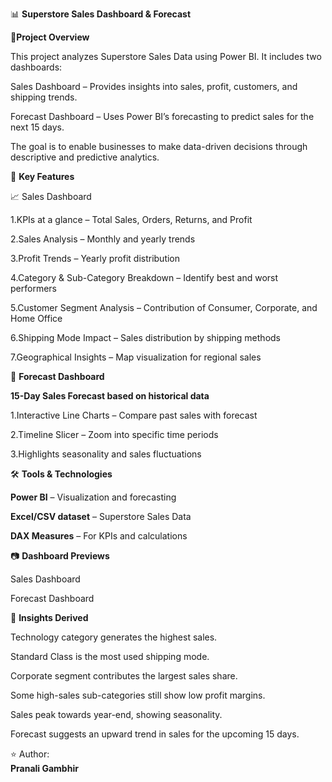 📊 **Superstore Sales Dashboard & Forecast**

📌**Project Overview**

This project analyzes Superstore Sales Data using Power BI.
It includes two dashboards:

Sales Dashboard – Provides insights into sales, profit, customers, and shipping trends.

Forecast Dashboard – Uses Power BI’s forecasting to predict sales for the next 15 days.

The goal is to enable businesses to make data-driven decisions through descriptive and predictive analytics.

🔑 **Key Features**

📈 Sales Dashboard

1.KPIs at a glance – Total Sales, Orders, Returns, and Profit

2.Sales Analysis – Monthly and yearly trends

3.Profit Trends – Yearly profit distribution

4.Category & Sub-Category Breakdown – Identify best and worst performers

5.Customer Segment Analysis – Contribution of Consumer, Corporate, and Home Office

6.Shipping Mode Impact – Sales distribution by shipping methods

7.Geographical Insights – Map visualization for regional sales

🔮 **Forecast Dashboard**

**15-Day Sales Forecast based on historical data**

1.Interactive Line Charts – Compare past sales with forecast

2.Timeline Slicer – Zoom into specific time periods

3.Highlights seasonality and sales fluctuations

🛠️ **Tools & Technologies**

**Power BI** – Visualization and forecasting

**Excel/CSV dataset** – Superstore Sales Data

**DAX Measures** – For KPIs and calculations

📷 **Dashboard Previews**

Sales Dashboard

Forecast Dashboard


🚀 **Insights Derived**

Technology category generates the highest sales.

Standard Class is the most used shipping mode.

Corporate segment contributes the largest sales share.

Some high-sales sub-categories still show low profit margins.

Sales peak towards year-end, showing seasonality.

Forecast suggests an upward trend in sales for the upcoming 15 days.

⭐ Author:  
**Pranali Gambhir**
